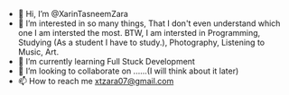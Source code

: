 - 👋 Hi, I’m @XarinTasneemZara
- 👀 I’m interested in so many things, That I don't even understand which one I am intersted the most. BTW, I am intersted in Programming, Studying (As a student I have to study.), Photography, Listening to Music, Art. 
- 🌱 I’m currently learning Full Stuck Development 
- 💞️ I’m looking to collaborate on ......(I will think about it later) 
- 📫 How to reach me xtzara07@gmail.com

<!---
XarinTasneemZara/XarinTasneemZara is a ✨ special ✨ repository because its `README.md` (this file) appears on your GitHub profile.
You can click the Preview link to take a look at your changes.
--->
